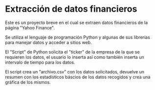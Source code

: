 
# Extracción de datos financieros

Este es un proyecto breve en el cual se extraen datos financieros de la página "Yahoo Finance".

Se utiliza el lenguaje de programación Python y algunas de sus librerías para manejar datos y acceder a sitios web.

El "Script" de Python solicita el "ticker" de la empresa de la que se requieren los datos, el usuario lo inserta así como también inserta un intervalo de tiempo para los datos.

El script crea un "archivo.csv" con los datos solicitados, devuelve un resumen con los estadísticos báscios de los datos recogidos y crea una gráfica de los mismos.
